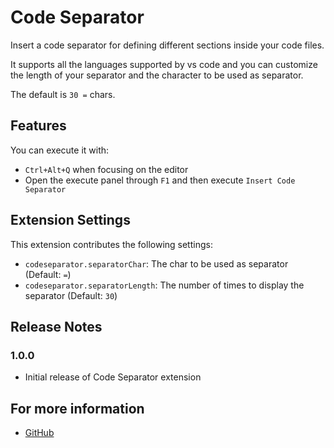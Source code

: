 # Code Separator

Insert a code separator for defining different sections inside your code files.

It supports all the languages supported by vs code and you can customize the length of your separator and the character to be used as separator.

The default is `30 =` chars.

## Features

You can execute it with:

* `Ctrl+Alt+Q` when focusing on the editor
* Open the execute panel through `F1` and then execute `Insert Code Separator`

## Extension Settings

This extension contributes the following settings:

* `codeseparator.separatorChar`: The char to be used as separator (Default: `=`)
* `codeseparator.separatorLength`: The number of times to display the separator (Default: `30`)

## Release Notes

### 1.0.0

* Initial release of Code Separator extension

## For more information

* [GitHub](https://github.com/quirimmo/code-separator/)
